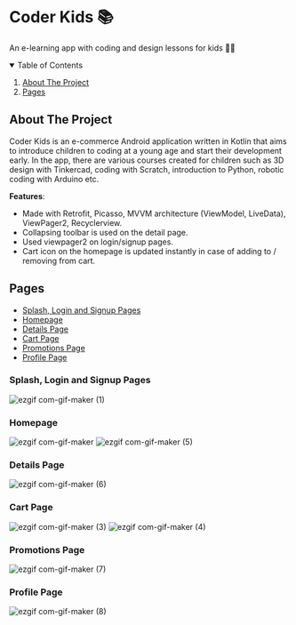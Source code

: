 # Coder Kids :books:
An e-learning app with coding and design lessons for kids :girl::boy:
<!-- TABLE OF CONTENTS -->
<details open="open">
  <summary>Table of Contents</summary>
  <ol>
    <li>
      <a href="#about-the-project">About The Project</a>
      <ul>
      </ul>
    </li>
    <li>
      <a href="#Features">Pages</a>
</details>
  
## About The Project

Coder Kids is an e-commerce Android application written in Kotlin that aims to introduce children to coding at a young age and start their development early. In the app, there are various courses created for children such as 3D design with Tinkercad, coding with Scratch, introduction to Python, robotic coding with Arduino etc.

**Features**:
* Made with Retrofit, Picasso, MVVM architecture (ViewModel, LiveData), ViewPager2, Recyclerview.
* Collapsing toolbar is used on the detail page.
* Used viewpager2 on login/signup pages.
* Cart icon on the homepage is updated instantly in case of adding to / removing from cart.
  
## Pages
  - [Splash, Login and Signup Pages](#splash)
  - [Homepage](#homepage)
  - [Details Page](#details)
  - [Cart Page](#login)
  - [Promotions Page](#promotions)
  - [Profile Page](#profile)
  
### Splash, Login and Signup Pages
  ![ezgif com-gif-maker (1)](https://user-images.githubusercontent.com/43938354/126193506-2a19c55a-fe94-401c-960c-e1b7c6c97be5.gif)
  
### Homepage
  ![ezgif com-gif-maker](https://user-images.githubusercontent.com/43938354/126194416-13a3c3a3-dc06-434a-ae09-7537fc910ce2.gif)
![ezgif com-gif-maker (5)](https://user-images.githubusercontent.com/43938354/126195033-bcbe7762-83a1-4a88-8dba-b76f9d7e3fff.gif)
  
### Details Page
  ![ezgif com-gif-maker (6)](https://user-images.githubusercontent.com/43938354/126195627-870200ca-5b10-47f9-b694-4066fb28020a.gif)
### Cart Page
  ![ezgif com-gif-maker (3)](https://user-images.githubusercontent.com/43938354/126195895-2e9c9fa3-0418-49b9-8b9b-4c5efcb17a76.gif)
![ezgif com-gif-maker (4)](https://user-images.githubusercontent.com/43938354/126195944-e07ddb99-0970-4902-b1d4-bcdd948df55e.gif)
### Promotions Page
![ezgif com-gif-maker (7)](https://user-images.githubusercontent.com/43938354/126198542-df6e1fd3-a913-435c-91e9-4bb83e74e4b8.gif)
### Profile Page
  ![ezgif com-gif-maker (8)](https://user-images.githubusercontent.com/43938354/126279448-b7dc184b-7a90-4f00-a631-a495cd201723.gif)

